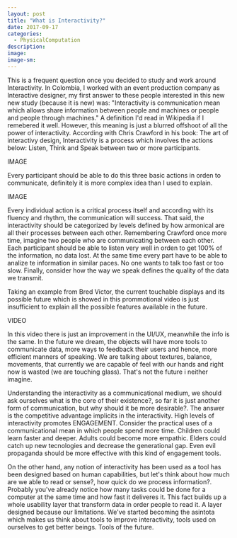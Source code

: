 ```yaml
---
layout: post
title: "What is Interactivity?"
date: 2017-09-17
categories: 
  - PhysicalComputation
description: 
image: 
image-sm:
---
```

This is a frequent question once you decided to study and work around Interactivity. In Colombia, I worked with an event production company as Interactive designer, my first answer to these people interested in this new new study (because it is new) was:
"Interactivity is communication mean which allows share information between people and machines or people and people through machines." A definition I'd read in Wikipedia if I remebered it well. However, this meaning is just a blurred offshoot of all the power of interactivity.
According with Chris Crawford in his book: The art of interactivy design, Interactivity is a process which involves the actions below: 
Listen, Think and Speak between two or more participants.

IMAGE

Every participant should be able to do this three basic actions in orden to communicate, definitely it is more complex idea than I used to explain.

IMAGE

Every individual action is a critical process itself and according with its fluency and rhythm, the communication will success. That said, the interactivity should be categorized by levels defined by how armonical are all their processes between each other. Remembering Crawford once more time, imagine two people who are communicating between each other. Each participant should be able to listen very well in orden to get 100% of the information, no data lost.
At the same time every part have to be able to analize te information in similar paces. No one wants to talk too fast or too slow. Finally, consider how the way we speak defines the quality of the data we transmit.

Taking an example from Bred Victor, the current touchable displays and its possible future which is showed in this prommotional video is just insufficient to explain all the possible features available in the future.

VIDEO

In this video there is just an improvement in the UI/UX, meanwhile the info is the same. In the future we dream, the objects will have more tools to communicate data, more ways to feedback their users and hence, more efficient manners of speaking. We are talking about textures, balance, movements, that currently we are capable of feel with our hands and right now is wasted (we are touching glass). That's not the future i neither imagine.

Understanding the interactivity as a communicational medium, we should ask ourselves what is the core of their existence?, so far it is just another form of communication, but why should it be more desirable?. The answer is the competitive advantage implicits in the interactivity. High levels of interactivity promotes ENGAGEMENT. Consider the practical uses of a communicational mean in which people spend more time. Children could learn faster and deeper. Adults could become more empathic. Elders could catch up new tecnologies and decrease the generational gap. Even evil propaganda should be more effective with this kind of engagement tools.

On the other hand, any notion of interactivity has been used as a tool has been designed based on human capabilities, but let's think about how much are we able to read or sense?, how quick do we process information?. Probably you've already notice how many tasks could be done for a computer at the same time and how fast it deliveres it. This fact builds up a whole usability layer that transform data in order people to read it. A layer designed because our limitations. We've started becoming the asintota which makes us think about tools to improve interactivity, tools used on ourselves to get better beings. Tools of the future.

